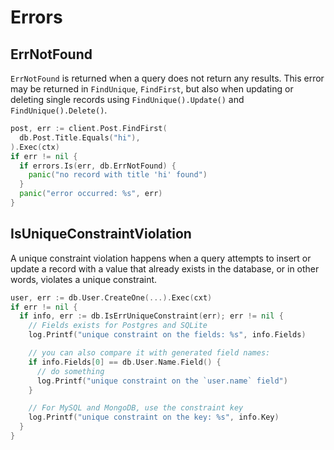 # Errors

## ErrNotFound

`ErrNotFound` is returned when a query does not return any results. This error may be returned in `FindUnique`, `FindFirst`, but also when updating or deleting single records using `FindUnique().Update()` and `FindUnique().Delete()`.

```go
post, err := client.Post.FindFirst(
  db.Post.Title.Equals("hi"),
).Exec(ctx)
if err != nil {
  if errors.Is(err, db.ErrNotFound) {
    panic("no record with title 'hi' found")
  }
  panic("error occurred: %s", err)
}
```

## IsUniqueConstraintViolation

A unique constraint violation happens when a query attempts to insert or update a record with a value that already exists in the database, or in other words, violates a unique constraint.

```go
user, err := db.User.CreateOne(...).Exec(cxt)
if err != nil {
  if info, err := db.IsErrUniqueConstraint(err); err != nil {
    // Fields exists for Postgres and SQLite
    log.Printf("unique constraint on the fields: %s", info.Fields)

    // you can also compare it with generated field names:
    if info.Fields[0] == db.User.Name.Field() {
      // do something
      log.Printf("unique constraint on the `user.name` field")
    }

    // For MySQL and MongoDB, use the constraint key
    log.Printf("unique constraint on the key: %s", info.Key)
  }
}
```
